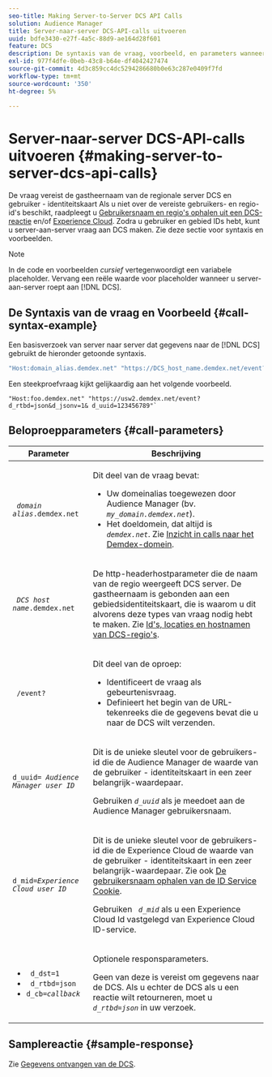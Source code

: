 ```yaml
---
seo-title: Making Server-to-Server DCS API Calls
solution: Audience Manager
title: Server-naar-server DCS-API-calls uitvoeren
uuid: bdfe3430-e27f-4a5c-88d9-ae164d28f601
feature: DCS
description: De syntaxis van de vraag, voorbeeld, en parameters wanneer het maken van server-aan-server DCS API vraag
exl-id: 977f4dfe-0beb-43c8-b64e-df4042427474
source-git-commit: 4d3c859cc4dc5294286680b0e63c287e0409f7fd
workflow-type: tm+mt
source-wordcount: '350'
ht-degree: 5%

---
```


# Server-naar-server DCS-API-calls uitvoeren {#making-server-to-server-dcs-api-calls}

De vraag vereist de gastheernaam van de regionale server DCS en gebruiker - identiteitskaart Als u niet over de vereiste gebruikers- en regio-id&#39;s beschikt, raadpleegt u [Gebruikersnaam en regio&#39;s ophalen uit een DCS-reactie](/help/using/api/dcs-intro/dcs-s2s/dcs-aam-ids.md) en/of [Experience Cloud](/help/using/api/dcs-intro/dcs-s2s/dcs-mcid-ids.md). Zodra u gebruiker en gebied IDs hebt, kunt u server-aan-server vraag aan DCS maken. Zie deze sectie voor syntaxis en voorbeelden.

>[!NOTE]
>
>In de code en voorbeelden *cursief* vertegenwoordigt een variabele placeholder. Vervang een reële waarde voor placeholder wanneer u server-aan-server roept aan [!DNL DCS].

## De Syntaxis van de vraag en Voorbeeld {#call-syntax-example}

Een basisverzoek van server naar server dat gegevens naar de [!DNL DCS] gebruikt de hieronder getoonde syntaxis.

```js
"Host:domain_alias.demdex.net" "https://DCS_host_name.demdex.net/event?d_rtbd=json&d_jsonv=1&d_uuid=userID
```

Een steekproefvraag kijkt gelijkaardig aan het volgende voorbeeld.

```
"Host:foo.demdex.net" "https://usw2.demdex.net/event?d_rtbd=json&d_jsonv=1& d_uuid=123456789"`
```

## Beloproepparameters {#call-parameters}

<table id="table_3AF4466009B64F0C9CBE7904A4096E0C"> 
 <thead> 
  <tr> 
   <th colname="col1" class="entry"> Parameter </th> 
   <th colname="col2" class="entry"> Beschrijving </th> 
  </tr> 
 </thead>
 <tbody> 
  <tr> 
   <td colname="col1"> <p><code> <i>domain alias</i>.demdex.net</code> </p> </td> 
   <td colname="col2"> <p>Dit deel van de vraag bevat: </p> <p> 
     <ul id="ul_3EDA9C7BA6794D06BCB07A75A9BD2372"> 
      <li id="li_74624CA78D6F4536A8164AE1FA1DECB9">Uw domeinalias toegewezen door <span class="keyword"> Audience Manager</span> (bv. <i><code> my_domain.demdex.net</code></i>). </li> 
      <li id="li_08ABE91CA247403AA480B3FB4BEF83BA">Het doeldomein, dat altijd is <i><code> demdex.net</code></i>. Zie <a href="../../../reference/demdex-calls.md">Inzicht in calls naar het Demdex-domein</a>. </li> 
     </ul> </p> </td> 
  </tr> 
  <tr> 
   <td colname="col1"> <p><code> <i>DCS host name</i>.demdex.net</code> </p> </td> 
   <td colname="col2"> <p>De http-headerhostparameter die de naam van de regio weergeeft <span class="wintitle"> DCS</span> server. De gastheernaam is gebonden aan een gebiedsidentiteitskaart, die is waarom u dit alvorens deze types van vraag nodig hebt te maken. Zie <a href="../../../api/dcs-intro/dcs-api-reference/dcs-regions.md"> Id's, locaties en hostnamen van DCS-regio's</a>. </p> </td> 
  </tr> 
  <tr> 
   <td colname="col1"> <p><code> /event?</code> </p> </td> 
   <td colname="col2"> <p>Dit deel van de oproep: </p> <p> 
     <ul id="ul_6332444A305A4F12A7CBE471CA508516"> 
      <li id="li_1C5C111B2B0E4621B3FC0C20D6516041">Identificeert de vraag als gebeurtenisvraag. </li> 
      <li id="li_DBCE9B1C70604A629ECD7AC0A9052198">Definieert het begin van de URL-tekenreeks die de gegevens bevat die u naar de DCS wilt verzenden. </li> 
     </ul> </p> </td> 
  </tr> 
  <tr> 
   <td colname="col1"> <p><code>d_uuid= <i>Audience Manager user ID</i></code> </p> </td> 
   <td colname="col2"> <p>Dit is de unieke sleutel voor de gebruikers-id die de <span class="keyword"> Audience Manager</span> de waarde van de gebruiker - identiteitskaart in een zeer belangrijk-waardepaar. </p> <p>Gebruiken <code><i>d_uuid</i></code> als je meedoet aan de <span class="keyword"> Audience Manager</span> gebruikersnaam. </p> </td>
  </tr> 
  <tr> 
   <td colname="col1"> <p><code>d_mid=<i>Experience Cloud user ID</i></code> </p> </td> 
   <td colname="col2"> <p>Dit is de unieke sleutel voor de gebruikers-id die de <span class="keyword"> Experience Cloud</span> de waarde van de gebruiker - identiteitskaart in een zeer belangrijk-waardepaar. Zie ook <a href="../../../api/dcs-intro/dcs-s2s/dcs-mcid-ids.md#get-user-ids-from-service-cookie"> De gebruikersnaam ophalen van de ID Service Cookie</a>. </p> <p>Gebruiken <i><code> d_mid</code></i> als u een <span class="keyword"> Experience Cloud</span> Id vastgelegd van <span class="keyword"> Experience Cloud</span> ID-service. </p> </td> 
  </tr> 
  <tr> 
   <td colname="col1"> <p> 
     <ul id="ul_36E2C1A0538D4D2C94DFC1335720A524"> 
      <li id="li_8902EED431CE4F0189A94868FA52DB1F"><code> d_dst=1</code> </li> 
      <li id="li_4B6B29499D444E31808DE0A9AA0442D0"><code> d_rtbd=json</code> </li> 
      <li id="li_3430CD0438604B83BE6437E6EC480816"><code>d_cb=<i>callback</i></code> </li> 
     </ul> </p> </td> 
   <td colname="col2"> <p>Optionele responsparameters. </p> <p> Geen van deze is vereist om gegevens naar de <span class="wintitle"> DCS</span>. Als u echter de <span class="wintitle"> DCS</span> als u een reactie wilt retourneren, moet u <i><code> d_rtbd=json</code></i> in uw verzoek. </p> </td> 
  </tr> 
 </tbody> 
</table>

## Samplereactie {#sample-response}

Zie [Gegevens ontvangen van de DCS](../../../api/dcs-intro/dcs-event-calls/dcs-url-receive.md).
